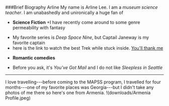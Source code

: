 ###Brief Biography Arline
My name is Arline Lee. I am a *museum science teacher*. I am unabashedly and unironically a huge fan of 
* **Science Fiction**
 +I have recently come around to some genre permeability with fantasy
 + My favorite series is *Deep Space Nine*, but Captail Janeway is my favorite captain 
 + here is the link to watch the best Trek while stuck inside. [You'll thank me](https://www.netflix.com/title/70158330?source=35) 
* **Romantic comedies**
 + Before you ask, it's *You've Got Mail* and I do not like *Sleepless in Seattle*
---------
I love travelling---before coming to the MAPSS program, I travelled for four months---one of my favorite places was Georgia---but I didn't take any photos of me there so here's one from Armenia. 
!(downloads/Armenia Profile.jpeg)
